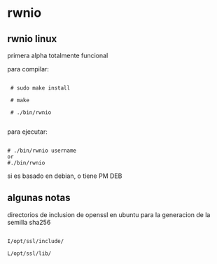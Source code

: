 # rwnio

## rwnio linux

primera alpha totalmente funcional



para compilar:

```

 # sudo make install 
  
 # make
  
 # ./bin/rwnio
 
```

para ejecutar:

```

# ./bin/rwnio username
or
#./bin/rwnio

```



si es basado en debian, o tiene PM DEB

## algunas notas

directorios de inclusion de openssl en ubuntu para la generacion de la semilla sha256


``` 

I/opt/ssl/include/   

L/opt/ssl/lib/


```
